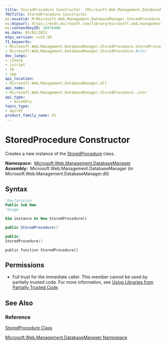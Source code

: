 ```yaml
---
title: StoredProcedure Constructor  (Microsoft.Web.Management.DatabaseManager)
TOCTitle: StoredProcedure Constructor
ms:assetid: M:Microsoft.Web.Management.DatabaseManager.StoredProcedure.#ctor
ms:mtpsurl: https://msdn.microsoft.com/library/microsoft.web.management.databasemanager.storedprocedure.storedprocedure(v=VS.90)
ms:contentKeyID: 20476400
ms.date: 05/02/2012
mtps_version: v=VS.90
f1_keywords:
- Microsoft.Web.Management.DatabaseManager.StoredProcedure.StoredProcedure
- Microsoft.Web.Management.DatabaseManager.StoredProcedure.#ctor
dev_langs:
- csharp
- jscript
- vb
- cpp
api_location:
- Microsoft.Web.Management.DatabaseManager.dll
api_name:
- Microsoft.Web.Management.DatabaseManager.StoredProcedure..ctor
api_type:
  - Assembly
topic_type:
- apiref
product_family_name: VS
---
```


# StoredProcedure Constructor

Creates a new instance of the [StoredProcedure](storedprocedure-class-microsoft-web-management-databasemanager.md) class.

**Namespace:**  [Microsoft.Web.Management.DatabaseManager](microsoft-web-management-databasemanager-namespace.md)  
**Assembly:**  Microsoft.Web.Management.DatabaseManager (in Microsoft.Web.Management.DatabaseManager.dll)

## Syntax

```vb
'Declaration
Public Sub New
'Usage

Dim instance As New StoredProcedure()
```

```csharp
public StoredProcedure()
```

```cpp
public:
StoredProcedure()
```

```jscript
public function StoredProcedure()
```

## Permissions

  - Full trust for the immediate caller. This member cannot be used by partially trusted code. For more information, see [Using Libraries from Partially Trusted Code](https://msdn.microsoft.com/library/8skskf63).

## See Also

### Reference

[StoredProcedure Class](storedprocedure-class-microsoft-web-management-databasemanager.md)

[Microsoft.Web.Management.DatabaseManager Namespace](microsoft-web-management-databasemanager-namespace.md)

